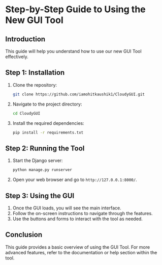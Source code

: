 # Step-by-Step Guide to Using the New GUI Tool

## Introduction
This guide will help you understand how to use our new GUI Tool effectively.

## Step 1: Installation
1. Clone the repository:
   ```bash
   git clone https://github.com/iamohitkaushik1/CloudyGUI.git
   ```
2. Navigate to the project directory:
   ```bash
   cd CloudyGUI
   ```
3. Install the required dependencies:
   ```bash
   pip install -r requirements.txt
   ```

## Step 2: Running the Tool
1. Start the Django server:
   ```bash
   python manage.py runserver
   ```
2. Open your web browser and go to `http://127.0.0.1:8000/`.

## Step 3: Using the GUI
1. Once the GUI loads, you will see the main interface.
2. Follow the on-screen instructions to navigate through the features.
3. Use the buttons and forms to interact with the tool as needed.

## Conclusion
This guide provides a basic overview of using the GUI Tool. For more advanced features, refer to the documentation or help section within the tool.
